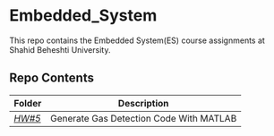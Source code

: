 # Embedded_System
This repo contains the Embedded System(ES) course assignments at Shahid Beheshti University.

## Repo Contents 

| Folder | Description |
|--|--|
|[*HW#5*](https://github.com/alireza00bin/Embedded_System/tree/main/HW5_Gas_Detector)|Generate Gas Detection Code With MATLAB|
